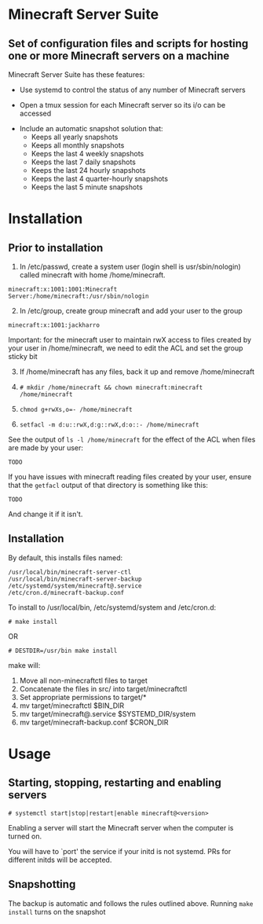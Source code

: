 # Minecraft Server Suite

## Set of configuration files and scripts for hosting one or more Minecraft servers on a machine

Minecraft Server Suite has these features:

- Use systemd to control the status of any number of Minecraft servers

- Open a tmux session for each Minecraft server so its i/o can be accessed

<!--INFO: minecraft-backup: minecraft seems to change the mtime of all world files, even if they aren't used. --checksum option should be used-->

- Include an automatic snapshot solution that:
    - Keeps all yearly snapshots
    - Keeps all monthly snapshots
    - Keeps the last 4 weekly snapshots
    - Keeps the last 7 daily snapshots
    - Keeps the last 24 hourly snapshots
    - Keeps the last 4 quarter-hourly snapshots
    - Keeps the last 5 minute snapshots

# Installation

## Prior to installation

<!--INFO: The ID numbers are not relevant but jackharro uses 1001. Maybe a script relies on this.-->

1. In /etc/passwd, create a system user (login shell is usr/sbin/nologin) called minecraft with home /home/minecraft.

`minecraft:x:1001:1001:Minecraft Server:/home/minecraft:/usr/sbin/nologin`

2. In /etc/group, create group minecraft and add your user to the group

`minecraft:x:1001:jackharro`

Important: for the minecraft user to maintain rwX access to files created by your user in /home/minecraft, we need to edit the ACL and set the group sticky bit

3. If /home/minecraft has any files, back it up and remove /home/minecraft

4. `# mkdir /home/minecraft && chown minecraft:minecraft /home/minecraft`

5. `chmod g+rwXs,o=- /home/minecraft`

6. `setfacl -m d:u::rwX,d:g::rwX,d:o::- /home/minecraft`

See the output of `ls -l /home/minecraft` for the effect of the ACL when files are made by your user:

```
TODO
```

If you have issues with minecraft reading files created by your user, ensure that the `getfacl` output of that directory is something like this:

```
TODO
```
And change it if it isn't.

## Installation

By default, this installs files named:
<!-- We should only make one script file, minecraftctl. The different parts of the file should be concatenated by make. -->

```
/usr/local/bin/minecraft-server-ctl
/usr/local/bin/minecraft-server-backup
/etc/systemd/system/minecraft@.service
/etc/cron.d/minecraft-backup.conf
```

To install to /usr/local/bin, /etc/systemd/system and /etc/cron.d:

```
# make install
```

OR

```
# DESTDIR=/usr/bin make install
```

make will:

1. Move all non-minecraftctl files to target
2. Concatenate the files in src/ into target/minecraftctl
3. Set appropriate permissions to target/*
5. mv target/minecraftctl $BIN\_DIR
6. mv target/minecraft@.service $SYSTEMD\_DIR/system
7. mv target/minecraft-backup.conf $CRON\_DIR

# Usage

## Starting, stopping, restarting and enabling servers

<!--INFO: heading for systemd if more initds are supported
### SystemD
-->

`# systemctl start|stop|restart|enable minecraft@<version>`

Enabling a server will start the Minecraft server when the computer is turned on.

<!--TODO: change quotes-->

You will have to `port' the service if your initd is not systemd. PRs for different initds will be accepted.

## 

## Snapshotting
The backup is automatic and follows the rules outlined above. Running `make install` turns on the snapshot
